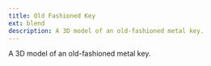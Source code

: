 ```yaml
---
title: Old Fashioned Key
ext: blend
description: A 3D model of an old-fashioned metal key.
---
```

A 3D model of an old-fashioned metal key.